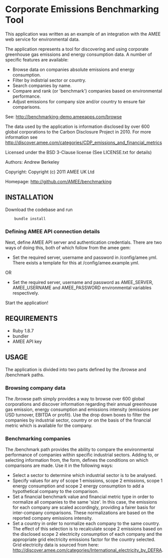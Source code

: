 # Corporate Emissions Benchmarking Tool

This application was written as an example of an integration with the AMEE web service for environmental data.

The application represents a tool for discovering and using corporate greenhouse gas emissions and energy consumption data. A number of specific features are available:

* Browse data on companies absolute emissions and energy consumption. 
* Filter by indistrial sector or country.
* Search companies by name.
* Compare and rank (or 'benchmark') companies based on environmental performance.
* Adjust emissions for company size and/or country to ensure fair comparisons.

See: http://benchmarking-demo.ameeapps.com/browse

The data used by the application is information disclosed by over 600 global corporations to the Carbon Disclosure Project in 2010. For more information see http://discover.amee.com/categories/CDP_emissions_and_financial_metrics

Licensed under the BSD 3-Clause license (See LICENSE.txt for details)

Authors: Andrew Berkeley

Copyright: Copyright (c) 2011 AMEE UK Ltd

Homepage: http://github.com/AMEE/benchmarking

## INSTALLATION

Download the codebase and run 

		bundle install

### Defining AMEE API connection details

Next, define AMEE API server and authentication credentials. There are two ways of doing this, both of which follow from the amee gem:

* Set the required server, username and password in /config/amee.yml. There exists a template for this at /config/amee.example.yml.

OR

* Set the required server, username and password as AMEE_SERVER, AMEE_USERNAME and AMEE_PASSWORD environmental variables respectively.

Start the application!

## REQUIREMENTS

 * Ruby 1.8.7
 * bundler
 * AMEE API key

## USAGE

The application is divided into two parts defined by the /browse and /benchmark paths.

### Browsing company data

The /browse path simply provides a way to browse over 600 global corporations and discover information regarding their annual greenhouse gas emission, energy consumption and emissions intensity (emissions per USD turnover, EBITDA or profit). Use the drop down boxes to filter the companies by industrial sector, country or on the basis of the financial metric which is available for the company.

### Benchmarking companies

The /benchmark path provides the ability to compare the environmental performance of companies within specific industrial sectors. Adding to, or selecting information from, the form, defines the conditions on which comparisons are made. Use it in the following ways:

* Select a sector to determine which industrial sector is to be analysed.
* Specify values for any of scope 1 emissions, scope 2 emissions, scope 1 energy consumption and scope 2 energy consumption to add a hypothetical company to the comparison.
* Set a financial benchmark value and financial metric type in order to normalize all companies to the same 'size'. In this case, the emissions for each company are scaled accordingly, providing a fairer basis for inter-company comparisons. These normalizations are based on the reported company emissions intensity.
* Set a country in order to normalize each company to the same country. The effect of this selection is to recalculate scope 2 emissions based on the disclosed scope 2 electricity consumption of each company and the appropriate grid electricity emissions factor for the country selected. Grid electricity data is sourced from here: http://discover.amee.com/categories/International_electricity_by_DEFRA.